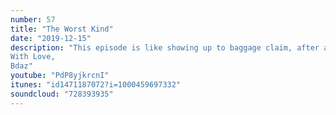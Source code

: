 ```yaml
---
number: 57
title: "The Worst Kind"
date: "2019-12-15"
description: "This episode is like showing up to baggage claim, after a long flight and realizing your luggage stinks.  The podcast will also be a prelude to the launch of our new Trash Cans Couples Challenge!
With Love, 
Bdaz"
youtube: "PdP8yjkrcnI"
itunes: "id1471187072?i=1000459697332"
soundcloud: "728393935"
---
```

